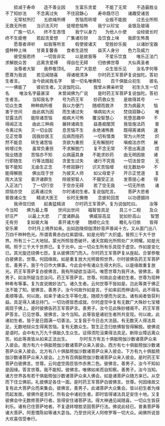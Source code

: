 <!-- { "loadSidebar": true } -->
　　损减于寿命　　造不善业因
　　生富乐贪爱　　不能了无常
　　不造最胜业　　不了知妙法
　　不念离过失　　不住寂静心
　　寿命既尽已　　诸趣受诸苦
　　无常杖所打　　五欲绳所缚
　　苦恼而转增　　业报不能脱
　　过去业所照　　无救无所依
　　当识法灭时　　徒增悲恼怖
　　我宁以珍宝　　金银及玻璃
　　广施一切人　　终不生吝惜
　　我宁以身力　　为他人仆使
　　设经彼长时　　终不生疲倦
　　若起贪爱想　　广集诸珍财
　　及饮食上味　　我即生怖畏
　　愿尊者谛听　　如我等所言
　　假使彼诸天　　受胜妙乐报
　　以诸妙宝器　　盛种种上味
　　甘美复馨香　　食者生适悦
　　益天人身分　　色力及威力
　　彼受报若终　　一切皆非实
　　以是故我等　　不爱乐饮食
　　唯乐正法门　　求解脱众苦
　　远离贪爱缚　　得自在无碍
　　归依佛世尊　　大仙真圣者
　　汝尊者大智　　我恭敬顶礼
　　具广大慈悲　　众生皆乐见
　　汝名字何等　　愿尊为我说
　　若见闻随喜　　得诸根清净
　　尔时药王军菩萨复说伽陀。答初生者言。
　　汝今欲闻我名字　　彼一切名唯佛知
　　百千俱胝众初生　　彼名一一佛能了
　　彼初生者。又说伽陀曰。
　　我曾从佛亲听受　　初生久生一切名
　　唯汝名字最甚深　　未曾闻佛为广说
　　是时药王军菩萨复说伽陀。答初生者言。
　　当知我名字　　号为药王军
　　妙药救众生　　是故得其号
　　一切众生类　　种种病所缠
　　我以方便门　　随顺而救济
　　贪为病最大　　恼害于世间
　　由此病为因　　而生诸过失
　　嗔病如大火　　焚烧寂静心
　　唯甘露法药　　能除诸苦恼
　　痴病大可怖　　覆没智慧心
　　死堕恶趣中　　不得闻正法
　　由此三种病　　展转诸病生
　　益愚痴闇冥　　我皆施法药
　　普令离过失　　灭一切业因
　　息苦恼不生　　永绝诸怖畏
　　既得离诸病　　速见正觉尊
　　因我妙医王　　应病而授药
　　一切有情类　　常为火所焚
　　炽然不能息　　转生诸苦恼
　　贪欲为重担　　无有解脱时
　　嗔痴法亦然　　展转增过失
　　虽常负重担　　不求解脱门
　　复不念无常　　不思出离道
　　烦恼业随逐　　苦恼亦不知
　　众病逼其身　　不能求妙药
　　由无明因故　　诸行即随生
　　行等法既起　　贪爱生过失
　　诸行不究竟　　一切法皆空
　　无智不能知　　无由生正念
　　不修寂静行　　识灭苦恼增
　　经无数劫中　　不能得解脱
　　佛出现于世　　为彼天人师
　　如父母爱子　　开示正觉道
　　复雨大法宝　　普济诸群生
　　除彼邪智人　　不摄受正法
　　发菩提心者　　得入正法门
　　了一切行空　　于空亦无碍
　　若了空无我　　一切无所依
　　诸烦恼亦空　　远离诸过失
　　尔时诸初生者。复说伽陀言。
　　菩萨大悲者　　普救诸众生
　　精进大医王　　长时无懈倦
　　念彼轮回苦　　以功德摄持
　　我谛信归依　　起勇猛精进
　　尔时药王军菩萨。复为说伽陀曰。
　　汝等今当知　　佛为最上尊
　　世间出世间　　福智皆具足
　　具三十二相　　及众好庄严
　　以最上大悲　　广度诸群品
　　佛威容高显　　犹如妙高山
　　智慧无有穷　　复如彼大海
　　善开诸方便　　随顺化众生
　　瞻礼与归依　　皆得安乐果
　　尔时月上境界如来。出如迦陵频伽清妙音声普闻十方。又从面门出八万四千种种色光。所谓青黄赤白红紫碧绿。如是光明广大炽盛。普照三千大千世界。所有三十二大地狱。蒙光所照皆悉破坏。诸天宫殿光所照处广大明耀。如是光明。照于三千大千世界已。复于光中。出一切众生所有乐具现于虚空。作如是变化已。其光旋还绕佛七匝。复从彼佛顶门而入。尔时药王军菩萨复从座起。合掌恭敬白彼佛言。世尊。何因缘故。如是重复放大光明普照世界。尔时彼佛告药王军菩萨言。善男子。我于今日作大佛事。今此会中有诸众生得大利乐。以是缘故重复放光。药王军菩萨复白彼佛言。我有所疑欲当请问。唯愿世尊为我开决。彼佛言。善男子。如汝所疑当恣汝问。药王军菩萨言。世尊。何故此会诸初生者。世尊为现种种希有等事。复为宣说微妙法门。诸久生者。云何世尊不皆如是。岂此等类于佛正法不能了知。彼佛言。善男子。汝今何故作如是言。于如来前而伸请问。此不得名柔顺等语。何以故。如来于诸众生平等化度。随顺方便而为说法。诸有闻者皆获利益。具足得入诸总持门。一切功德皆悉成就。尔时虚空中复有无数广大殊妙七宝楼阁现于佛上。是时彼佛告药王军菩萨言。善男子。汝今见此殊妙楼阁不。药王军菩萨答言。已见世尊。彼佛言。汝今当知。此等皆是诸初生者所共变现。何以故。此诸初生者。皆于是日圆满一切善法。又复我于今日击大法鼓。有无数天人得法具足。无数地狱众生得离苦恼。复有无数众生。暂生正念归依佛智皆得解脱。彼佛说是语时。会中有九万九千俱胝久生众生。证得须陀洹果得法具足。断除业障远离众苦。如此等类皆从如来正法出生。
　　尔时东方有五十俱胝殑伽沙数诸菩萨众来入彼会。南方有六十俱胝殑伽沙数诸菩萨众来入彼会。西方有七十俱胝殑伽沙数诸菩萨众来入彼会。北方有八十俱胝殑伽沙数诸菩萨众来入彼会。下方有九十俱胝殑伽沙数诸菩萨众来入彼会。上方有百俱胝殑伽沙数诸菩萨众来入彼会。是时药王军菩萨白彼佛言。世尊。云何虚空周匝皆作赤黑二色。彼佛言。善男子。汝今不知如是因缘。答言世尊。我不能知。彼佛言。唯佛如来而自知察。善男子。汝今当知。诸方世界各有若干俱胝殑伽沙数诸菩萨众来入佛会。如是诸菩萨众随方来已。从空而下住立佛前。礼彼佛足各住一面。是时药王军菩萨白彼佛言。世尊。何因缘故又复有此大菩萨众而来集会。彼佛言。善男子。此诸菩萨大众集会。皆以初生者为缘而起发故。彼佛作是言时。所有会中诸初生者。即时皆得诸法具足安住十地。又复彼佛会中无数修菩萨行者。皆得安住诸菩萨法。得大神通见闻随喜。一切众生皆获利乐。诸有已住菩萨地者。不复退转增胜坚固菩萨行法。佛说此经已。普勇菩萨等诸大菩萨。阿惹憍陈如等诸大苾刍。乃至世间天人阿修罗等一切大众。闻佛所说皆大欢喜信受奉行。


